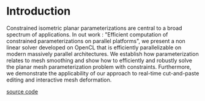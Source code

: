# Introduction #

Constrained isometric planar parameterizations are central to a broad spectrum of applications. In out work : "Efficient computation of constrained parameterizations on parallel platforms", we present a non linear solver developed on OpenCL that is efficiently parallelizable on modern massively parallel architectures. We establish how parameterization relates to mesh smoothing and show how to efficiently and robustly solve the planar mesh parameterization problem with constraints. Furthermore, we demonstrate the applicability of our approach to real-time cut-and-paste editing and interactive mesh deformation.

[source code](http://code.google.com/p/archmind/source/browse/trunk/examples/constrained_mapping/)